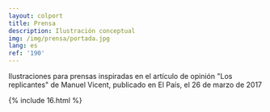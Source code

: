 ```yaml
---
layout: colport
title: Prensa
description: Ilustración conceptual
img: /img/prensa/portada.jpg
lang: es
ref: '190'
---
```


Ilustraciones para prensas inspiradas en el artículo de opinión "Los replicantes" de Manuel Vicent, publicado en El País, el 26 de marzo de 2017

{% include 16.html %}
